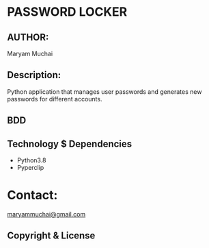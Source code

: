 # PASSWORD LOCKER
## AUTHOR: 
Maryam Muchai
## Description:
Python application that manages user passwords and generates new passwords for different accounts.
## BDD
## Technology $ Dependencies
* Python3.8
* Pyperclip
# Contact:
maryammuchai@gmail.com
## Copyright & License
